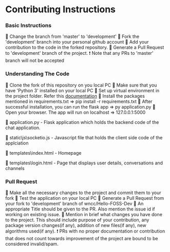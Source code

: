# Contributing Instructions

### Basic Instructions

:dash: Change the branch from 'master' to 'development'
:dash: Fork the 'development' branch into your personal github account
:dash: Add your contribution to the code in the forked repository.
:dash: Generate a Pull Request to 'development' branch of the project.
:exclamation: Note that any PRs to 'master' branch will not be accepted 

### Understanding The Code

:dash: Clone the fork of this repository on you local PC
:dash: Make sure that you have 'Python 3' installed on your local PC
:dash: Set up virtual environment in the project folder. Refer this [documentation](https://packaging.python.org/guides/installing-using-pip-and-virtual-environments/)
:dash: Install the packages mentioned in requirements.txt => pip install -r requirements.txt 
:dash: After successful installation, you can run the flask app => py application.py
:dash: Open your browser. The app will run on localhost => 127.0.0.1:5000

:key: application.py - Flask application which holds the backend code of the chat application.

:key: static\js\socketio.js - Javascript file that holds the client side code of the applciation 

:key: templates\index.html - Homepage 

:key: templates\login.html - Page that displays user details, conversations and channels

### Pull Request 

:dash: Make all the necessary changes to the project and commit them to your fork
:dash: Test the application on your local PC
:dash: Generate a Pull Request from your fork to 'development' branch of wncc/Hello-FOSS-Dev
:dash: An appropriate Title should be given to the PR. Also mention the issue id if working on existing issue.
:dash: Mention in brief what changes you have done to the project. This should include purpose of your contribution, any package version changes(if any), addition of new files(if any), new algorithms used(if any).
:exclamation: PRs with no proper documentation or contribution that does not count towards improvement of the project are bound to be considered invalid/spam.

